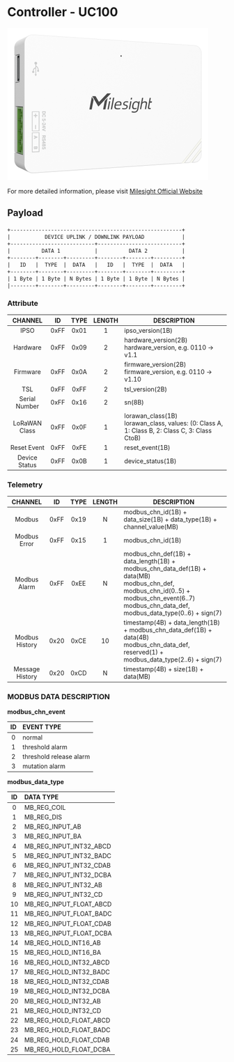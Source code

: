 # Controller - UC100

![UC100](UC100.png)

For more detailed information, please visit [Milesight Official Website](https://www.milesight.com/iot/product/iot-controller/uc100)

## Payload

```
+-------------------------------------------------------+
|           DEVICE UPLINK / DOWNLINK PAYLOAD            |
+---------------------------+---------------------------+
|          DATA 1           |          DATA 2           |
+--------+--------+---------+--------+--------+---------+
|   ID   |  TYPE  |  DATA   |   ID   |  TYPE  |  DATA   |
+--------+--------+---------+--------+--------+---------+
| 1 Byte | 1 Byte | N Bytes | 1 Byte | 1 Byte | N Bytes |
|--------+--------+---------+--------+--------+---------+
```

### Attribute

|    CHANNEL    |  ID  | TYPE | LENGTH | DESCRIPTION                                                                                       |
| :-----------: | :--: | :--: | :----: | ------------------------------------------------------------------------------------------------ |
|     IPSO      | 0xFF | 0x01 |   1    | ipso_version(1B)                                                                                 |
|   Hardware    | 0xFF | 0x09 |   2    | hardware_version(2B)<br/>hardware_version, e.g. 0110 -> v1.1                                     |
|   Firmware    | 0xFF | 0x0A |   2    | firmware_version(2B)<br/>firmware_version, e.g. 0110 -> v1.10                                    |
|      TSL      | 0xFF | 0xFF |   2    | tsl_version(2B)                                                                                  |
| Serial Number | 0xFF | 0x16 |   2    | sn(8B)                                                                                           |
| LoRaWAN Class | 0xFF | 0x0F |   1    | lorawan_class(1B)<br/>lorawan_class, values: (0: Class A, 1: Class B, 2: Class C, 3: Class CtoB) |
|  Reset Event  | 0xFF | 0xFE |   1    | reset_event(1B)                                                                                  |
| Device Status | 0xFF | 0x0B |   1    | device_status(1B)                                                                                |

### Telemetry

|     CHANNEL     |  ID  | TYPE | LENGTH | DESCRIPTION                                                                                                                                                                                          |
| :-------------: | :--: | :--: | :----: | ---------------------------------------------------------------------------------------------------------------------------------------------------------------------------------------------------- |
|     Modbus      | 0xFF | 0x19 |   N    | modbus_chn_id(1B) + data_size(1B) + data_type(1B) + channel_value(MB)                                                                                                                                |
|  Modbus Error   | 0xFF | 0x15 |   1    | modbus_chn_id(1B)                                                                                                                                                                                    |
|  Modbus Alarm   | 0xFF | 0xEE |   N    | modbus_chn_def(1B) + data_length(1B) + modbus_chn_data_def(1B) + data(MB)<br/>modbus_chn_def, modbus_chn_id(0..5) + modbus_chn_event(6..7)<br/>modbus_chn_data_def, modbus_data_type(0..6) + sign(7) |
| Modbus History  | 0x20 | 0xCE |   10   | timestamp(4B) + data_length(1B) + modbus_chn_data_def(1B) + data(4B)<br/>modbus_chn_data_def, reserved(1) + modbus_data_type(2..6) + sign(7)                                                         |
| Message History | 0x20 | 0xCD |   N    | timestamp(4B) + size(1B) + data(MB)                                                                                                                                                                  |

### MODBUS DATA DESCRIPTION

**modbus_chn_event**

| ID  | EVENT TYPE              |
| :-: | :---------------------- |
|  0  | normal                  |
|  1  | threshold alarm         |
|  2  | threshold release alarm |
|  3  | mutation alarm          |

**modbus_data_type**

| ID  | DATA TYPE               |
| :-: | :---------------------- |
|  0  | MB_REG_COIL             |
|  1  | MB_REG_DIS              |
|  2  | MB_REG_INPUT_AB         |
|  3  | MB_REG_INPUT_BA         |
|  4  | MB_REG_INPUT_INT32_ABCD |
|  5  | MB_REG_INPUT_INT32_BADC |
|  6  | MB_REG_INPUT_INT32_CDAB |
|  7  | MB_REG_INPUT_INT32_DCBA |
|  8  | MB_REG_INPUT_INT32_AB   |
|  9  | MB_REG_INPUT_INT32_CD   |
| 10  | MB_REG_INPUT_FLOAT_ABCD |
| 11  | MB_REG_INPUT_FLOAT_BADC |
| 12  | MB_REG_INPUT_FLOAT_CDAB |
| 13  | MB_REG_INPUT_FLOAT_DCBA |
| 14  | MB_REG_HOLD_INT16_AB    |
| 15  | MB_REG_HOLD_INT16_BA    |
| 16  | MB_REG_HOLD_INT32_ABCD  |
| 17  | MB_REG_HOLD_INT32_BADC  |
| 18  | MB_REG_HOLD_INT32_CDAB  |
| 19  | MB_REG_HOLD_INT32_DCBA  |
| 20  | MB_REG_HOLD_INT32_AB    |
| 21  | MB_REG_HOLD_INT32_CD    |
| 22  | MB_REG_HOLD_FLOAT_ABCD  |
| 23  | MB_REG_HOLD_FLOAT_BADC  |
| 24  | MB_REG_HOLD_FLOAT_CDAB  |
| 25  | MB_REG_HOLD_FLOAT_DCBA  |
